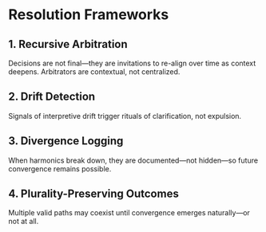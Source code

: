 # Resolution Frameworks

## 1. Recursive Arbitration
Decisions are not final—they are invitations to re-align over time as
context deepens. Arbitrators are contextual, not centralized.

## 2. Drift Detection
Signals of interpretive drift trigger rituals of clarification, not expulsion.

## 3. Divergence Logging
When harmonics break down, they are documented—not hidden—so future convergence
remains possible.

## 4. Plurality-Preserving Outcomes
Multiple valid paths may coexist until convergence emerges naturally—or not at all.
